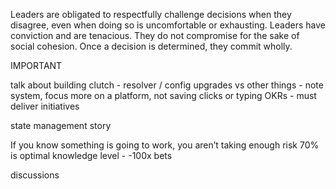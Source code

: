 Leaders are obligated to respectfully challenge decisions when they disagree, even when doing so is uncomfortable or exhausting. Leaders have conviction and are tenacious. They do not compromise for the sake of social cohesion. Once a decision is determined, they commit wholly.

IMPORTANT

talk about building clutch - resolver / config upgrades vs other things - note system, focus more on a platform, not saving clicks or typing
OKRs - must deliver initiatives



state management story


If you know something is going to work, you aren’t taking enough risk
70% is optimal knowledge level - -100x bets

discussions 